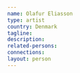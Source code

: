 ```yaml
---
name: Olafur Eliasson
type: artist
country: Denmark
tagline:
description:
related-persons:
connections:
layout: person
---
```

